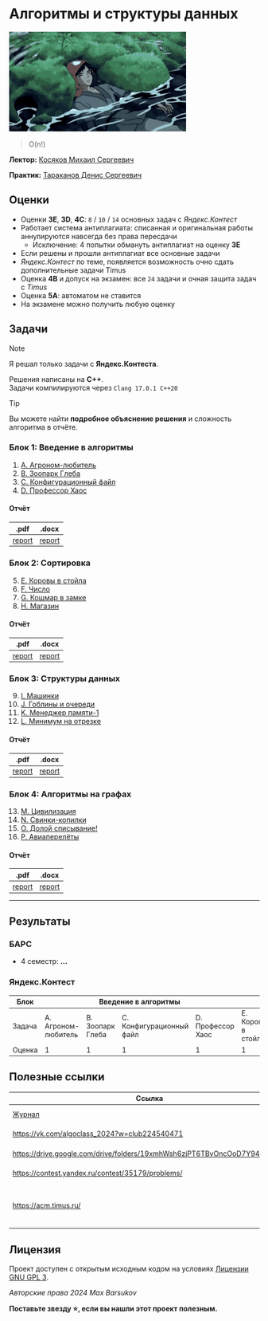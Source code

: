 # Алгоритмы и структуры данных

<img alt="dead-lofi" src="https://github.com/maxbarsukov/itmo/blob/master/.docs/dead-lofi.gif" height="200">

> O(n!)

**Лектор:** [Косяков Михаил Сергеевич](https://my.itmo.ru/persons/139799)

**Практик:** [Тараканов Денис Сергеевич](https://my.itmo.ru/persons/173960)

## Оценки

- Оценки **3E**, **3D**, **4C**: `8` / `10` / `14` основных задач с *Яндекс.Контест*
- Работает система антиплагиата: списанная и оригинальная работы аннулируются навсегда без права пересдачи
    - Исключение: 4 попытки обмануть антиплагиат на оценку **3Е**
- Если решены и прошли антиплагиат все основные задачи
- *Яндекс.Контест* по теме, появляется возможность очно сдать дополнительные задачи Timus
- Оценка **4B** и допуск на экзамен: все `24` задачи и очная защита задач с *Timus*
- Оценка **5A**: автоматом не ставится
- На экзамене можно получить любую оценку

## Задачи

> [!NOTE]
> Я решал только задачи с **Яндекс.Контеста**.

Решения написаны на **C++**. \
Задачи компилируются через `Clang 17.0.1 C++20`

> [!TIP]
> Вы можете найти **подробное объяснение решения** и сложность алгоритма в отчёте.

### Блок 1: Введение в алгоритмы

1. [A. Агроном-любитель](./обязательные%20задачи/A.%20Агроном-любитель)
2. [B. Зоопарк Глеба](./обязательные%20задачи/B.%20Зоопарк%20Глеба)
3. [C. Конфигурационный файл](./обязательные%20задачи/C.%20Конфигурационный%20файл)
4. [D. Профессор Хаос](./обязательные%20задачи/D.%20Профессор%20Хаос)

#### Отчёт
|.pdf|.docx|
|-|-|
| [report](./обязательные%20задачи/docs/P3215.Барсуков%20Максим%20Андреевич.ABCD.docx) | [report](./обязательные%20задачи/docs/P3215.Барсуков%20Максим%20Андреевич.ABCD.pdf) |


### Блок 2: Сортировка

5. [E. Коровы в стойла](./обязательные%20задачи/E.%20Коровы%20в%20стойла)
6. [F. Число](./обязательные%20задачи/F.%20Число)
7. [G. Кошмар в замке](./обязательные%20задачи/G.%20Кошмар%20в%20замке)
8. [H. Магазин](./обязательные%20задачи/H.%20Магазин)

#### Отчёт
|.pdf|.docx|
|-|-|
| [report](./обязательные%20задачи/docs/P3215.Барсуков%20Максим%20Андреевич.EFGH.docx) | [report](./обязательные%20задачи/docs/P3215.Барсуков%20Максим%20Андреевич.EFGH.pdf) |


### Блок 3: Структуры данных

9. [I. Машинки](./обязательные%20задачи/I.%20Машинки)
10. [J. Гоблины и очереди](./обязательные%20задачи/J.%20Гоблины%20и%20очереди)
11. [K. Менеджер памяти-1](./обязательные%20задачи/K.%20Менеджер%20памяти-1)
12. [L. Минимум на отрезке](./обязательные%20задачи/L.%20Минимум%20на%20отрезке)

#### Отчёт
|.pdf|.docx|
|-|-|
| [report](./обязательные%20задачи/docs/P3215.Барсуков%20Максим%20Андреевич.IJKL.docx) | [report](./обязательные%20задачи/docs/P3215.Барсуков%20Максим%20Андреевич.IJKL.pdf) |


### Блок 4: Алгоритмы на графах

13. [M. Цивилизация](./обязательные%20задачи/M.%20Цивилизация)
14. [N. Свинки-копилки](./обязательные%20задачи/N.%20Свинки-копилки)
15. [O. Долой списывание!](./обязательные%20задачи/O.%20Долой%20списывание!)
16. [P. Авиаперелёты](./обязательные%20задачи/P.%20Авиаперелёты)

#### Отчёт
|.pdf|.docx|
|-|-|
| [report](./обязательные%20задачи/docs/P3215.Барсуков%20Максим%20Андреевич.MNOP.docx) | [report](./обязательные%20задачи/docs/P3215.Барсуков%20Максим%20Андреевич.MNOP.pdf) |


---

## Результаты

### БАРС

- 4 семестр: **...**

### Яндекс.Контест

<table>
    <thead>
        <tr>
            <th>Блок</th>
            <th colspan=4>Введение в алгоритмы</th>
            <th colspan=4>Сортировка</th>
            <th colspan=4>Структуры данных</th>
            <th colspan=4>Алгоритмы на графах</th>
        </tr>
    </thead>
    <tbody>
        <tr>
            <td>Задача</td>
            <td>A. Агроном-любитель</td>
            <td>B. Зоопарк Глеба</td>
            <td>C. Конфигурационный файл</td>
            <td>D. Профессор Хаос</td>
            <td>E. Коровы в стойла</td>
            <td>F. Число</td>
            <td>G. Кошмар в замке</td>
            <td>H. Магазин</td>
            <td>I. Машинки</td>
            <td>J. Гоблины и очереди</td>
            <td>K. Мененджер памяти-1</td>
            <td>L. Минимум на отрезке</td>
            <td>M. Цивилизация</td>
            <td>N. Свинки-копилки</td>
            <td>O. Долой списывание!</td>
            <td>P. Авиаперелёты</td>
        </tr>
        <tr>
            <td>Оценка</td>
            <td>1</td>
            <td>1</td>
            <td>1</td>
            <td>1</td>
            <td>1</td>
            <td>1</td>
            <td>1</td>
            <td>1</td>
            <td>1</td>
            <td>1</td>
            <td>1</td>
            <td>1</td>
            <td>1</td>
            <td>1</td>
            <td>1</td>
            <td>1</td>
        </tr>
    </tbody>
</table>


## Полезные ссылки

| Ссылка | Описание |
| --- | --- |
| [Журнал](https://docs.google.com/spreadsheets/d/1_Vozd6MMAwertVP0M9M3tGCpY1nvXpYkFHdcv9ohngU/edit#gid=662727099) | Журнал (весна 2024) |
| https://vk.com/algoclass_2024?w=club224540471 | Группа в ВК 2024 |
| https://drive.google.com/drive/folders/19xmhWsh6zjPT6TBvOncOoD7Y94hATKK7 | Слайды лекций 2024 |
| https://contest.yandex.ru/contest/35179/problems/ | Задачи на *Яндекс.Контест* |
| https://acm.timus.ru/ | Задачи на оценки **4B**/**5A** (Регистрация: `vtalgo24_## (фамилия_isu_id)`) |


## Лицензия <a name="license"></a>

Проект доступен с открытым исходным кодом на условиях [Лицензии GNU GPL 3](https://opensource.org/license/gpl-3-0/).

*Авторские права 2024 Max Barsukov*

**Поставьте звезду :star:, если вы нашли этот проект полезным.**
